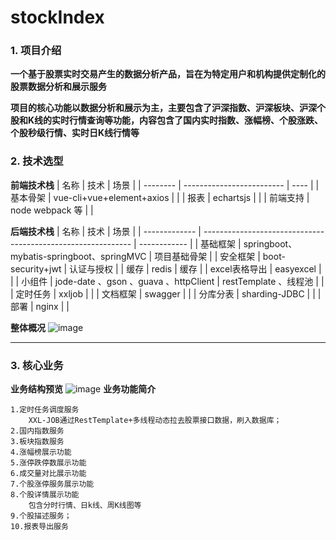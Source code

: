 # stockIndex
### 1. 项目介绍
**一个基于股票实时交易产生的数据分析产品，旨在为特定用户和机构提供定制化的股票数据分析和展示服务**

**项目的核心功能以数据分析和展示为主，主要包含了沪深指数、沪深板块、沪深个股和K线的实时行情查询等功能，内容包含了国内实时指数、涨幅榜、个股涨跌、个股秒级行情、实时日K线行情等**

### 2. 技术选型
**前端技术栈**
| 名称     | 技术                      | 场景 |
| -------- | ------------------------- | ---- |
| 基本骨架 | vue-cli+vue+element+axios |      |
| 报表     | echartsjs                 |      |
| 前端支持 | node webpack 等           |      |

**后端技术栈**
| 名称          | 技术                                                         | 场景         |
| ------------- | ------------------------------------------------------------ | ------------ |
| 基础框架      | springboot、mybatis-springboot、springMVC                    | 项目基础骨架 |
| 安全框架      | boot-security+jwt                                            | 认证与授权   |
| 缓存          | redis                                                        | 缓存         |
| excel表格导出 | easyexcel                                                    |              |
| 小组件        | jode-date 、gson 、guava 、httpClient \| restTemplate 、线程池 |              |
| 定时任务      | xxljob                                                       |              |
| 文档框架      | swagger                                                      |              |
| 分库分表      | sharding-JDBC                                                |              |
| 部署          | nginx                                                        |              |

**整体概况**
![image](https://user-images.githubusercontent.com/82208902/211144849-5d174ede-a7a5-4ed5-b263-ccefb34476ca.png)
****
### 3. 核心业务
**业务结构预览**
![image](https://user-images.githubusercontent.com/82208902/211144893-614b2a38-0eba-4b3d-b550-5c1251babe5e.png)
**业务功能简介**
```
1.定时任务调度服务
	XXL-JOB通过RestTemplate+多线程动态拉去股票接口数据，刷入数据库；
2.国内指数服务
3.板块指数服务
4.涨幅榜展示功能
5.涨停跌停数展示功能
6.成交量对比展示功能
7.个股涨停服务展示功能
8.个股详情展示功能
   	包含分时行情、日k线、周K线图等
9.个股描述服务；
10.报表导出服务
```

